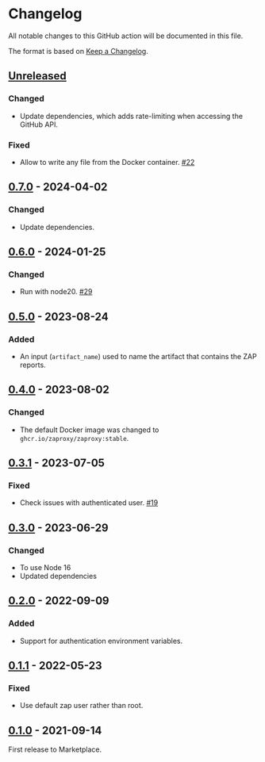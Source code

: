 # Changelog

All notable changes to this GitHub action will be documented in this file.

The format is based on [Keep a Changelog](https://keepachangelog.com/en/1.0.0/).

## [Unreleased]
### Changed
- Update dependencies, which adds rate-limiting when accessing the GitHub API.

### Fixed
- Allow to write any file from the Docker container. [#22](https://github.com/zaproxy/action-api-scan/issues/22)

## [0.7.0] - 2024-04-02
### Changed
- Update dependencies.

## [0.6.0] - 2024-01-25
### Changed
- Run with node20. [#29](https://github.com/zaproxy/action-api-scan/issues/29)

## [0.5.0] - 2023-08-24
### Added
 - An input (`artifact_name`) used to name the artifact that contains the ZAP reports.

## [0.4.0] - 2023-08-02
### Changed
- The default Docker image was changed to `ghcr.io/zaproxy/zaproxy:stable`.

## [0.3.1] - 2023-07-05
### Fixed
- Check issues with authenticated user. [#19](https://github.com/zaproxy/action-api-scan/issues/19)

## [0.3.0] - 2023-06-29

### Changed
- To use Node 16
- Updated dependencies

## [0.2.0] - 2022-09-09

### Added
- Support for authentication environment variables.

## [0.1.1] - 2022-05-23

### Fixed
- Use default zap user rather than root.

## [0.1.0] - 2021-09-14

First release to Marketplace.

[Unreleased]: https://github.com/zaproxy/action-api-scan/compare/v0.7.0...HEAD
[0.7.0]: https://github.com/zaproxy/action-api-scan/compare/v0.6.0...v0.7.0
[0.6.0]: https://github.com/zaproxy/action-api-scan/compare/v0.5.0...v0.6.0
[0.5.0]: https://github.com/zaproxy/action-api-scan/compare/v0.4.0...v0.5.0
[0.4.0]: https://github.com/zaproxy/action-api-scan/compare/v0.3.1...v0.4.0
[0.3.1]: https://github.com/zaproxy/action-api-scan/compare/v0.3.0...v0.3.1
[0.3.0]: https://github.com/zaproxy/action-api-scan/compare/v0.2.0...v0.3.0
[0.2.0]: https://github.com/zaproxy/action-api-scan/compare/v0.1.1...v0.2.0
[0.1.1]: https://github.com/zaproxy/action-api-scan/compare/v0.1.0...v0.1.1
[0.1.0]: https://github.com/zaproxy/action-api-scan/compare/12a34c296c603f7505336a7fc750363fa978d93e...v0.1.0
